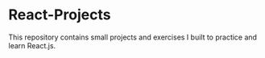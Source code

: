 # React-Projects

This repository contains small projects and exercises I built to practice and learn React.js.
